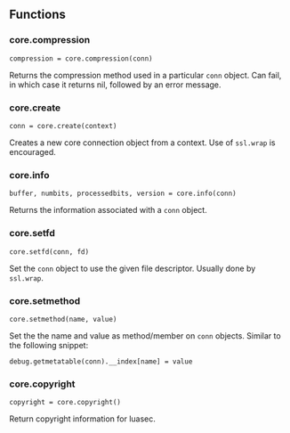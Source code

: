 Functions
---------

### core.compression ###

    compression = core.compression(conn)

Returns the compression method used in a particular `conn` object. Can fail,
in which case it returns nil, followed by an error message.

### core.create ###

    conn = core.create(context)

Creates a new core connection object from a context. Use of `ssl.wrap` is
encouraged.

### core.info ###

    buffer, numbits, processedbits, version = core.info(conn)

Returns the information associated with a `conn` object.

### core.setfd ###

    core.setfd(conn, fd)

Set the `conn` object to use the given file descriptor. Usually done by
`ssl.wrap`.

### core.setmethod ###

    core.setmethod(name, value)

Set the the name and value as method/member on `conn` objects. Similar to the
following snippet:

    debug.getmetatable(conn).__index[name] = value

### core.copyright ###

    copyright = core.copyright()

Return copyright information for luasec.
